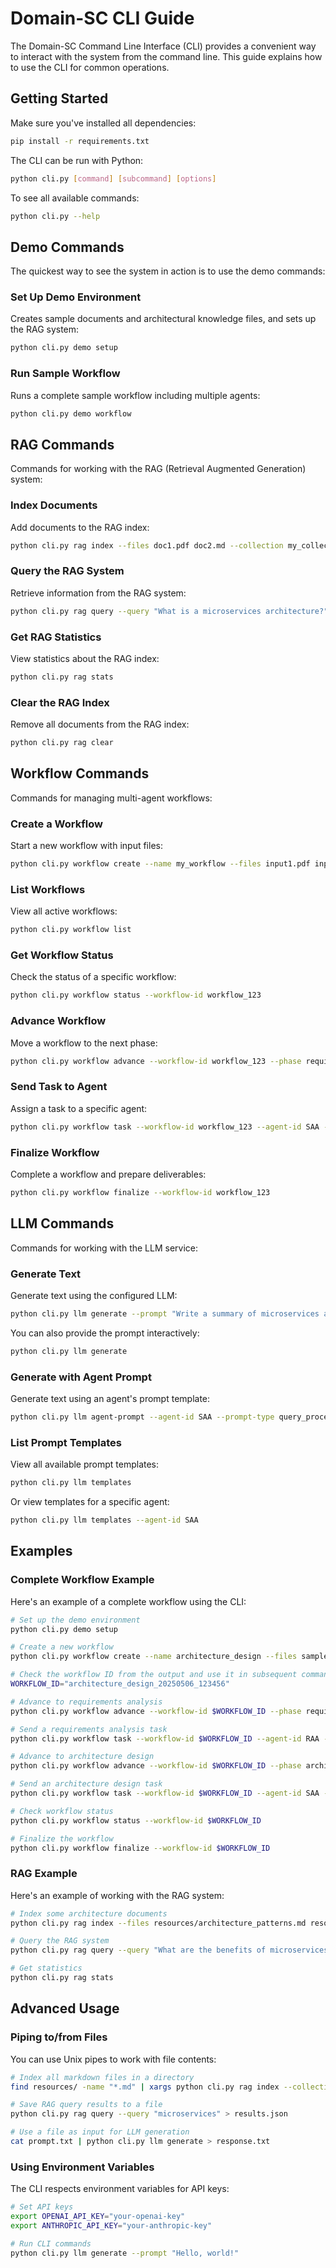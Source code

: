 # Domain-SC CLI Guide

The Domain-SC Command Line Interface (CLI) provides a convenient way to interact with the system from the command line. This guide explains how to use the CLI for common operations.

## Getting Started

Make sure you've installed all dependencies:

```bash
pip install -r requirements.txt
```

The CLI can be run with Python:

```bash
python cli.py [command] [subcommand] [options]
```

To see all available commands:

```bash
python cli.py --help
```

## Demo Commands

The quickest way to see the system in action is to use the demo commands:

### Set Up Demo Environment

Creates sample documents and architectural knowledge files, and sets up the RAG system:

```bash
python cli.py demo setup
```

### Run Sample Workflow

Runs a complete sample workflow including multiple agents:

```bash
python cli.py demo workflow
```

## RAG Commands

Commands for working with the RAG (Retrieval Augmented Generation) system:

### Index Documents

Add documents to the RAG index:

```bash
python cli.py rag index --files doc1.pdf doc2.md --collection my_collection
```

### Query the RAG System

Retrieve information from the RAG system:

```bash
python cli.py rag query --query "What is a microservices architecture?" --agent-type SAA --top-k 5
```

### Get RAG Statistics

View statistics about the RAG index:

```bash
python cli.py rag stats
```

### Clear the RAG Index

Remove all documents from the RAG index:

```bash
python cli.py rag clear
```

## Workflow Commands

Commands for managing multi-agent workflows:

### Create a Workflow

Start a new workflow with input files:

```bash
python cli.py workflow create --name my_workflow --files input1.pdf input2.md
```

### List Workflows

View all active workflows:

```bash
python cli.py workflow list
```

### Get Workflow Status

Check the status of a specific workflow:

```bash
python cli.py workflow status --workflow-id workflow_123
```

### Advance Workflow

Move a workflow to the next phase:

```bash
python cli.py workflow advance --workflow-id workflow_123 --phase requirements_analysis
```

### Send Task to Agent

Assign a task to a specific agent:

```bash
python cli.py workflow task --workflow-id workflow_123 --agent-id SAA --task-type create_architecture_document --description "Create SMAP" --input-data '{"document_type": "SMAP", "input_documents": {"requirements": "content"}}'
```

### Finalize Workflow

Complete a workflow and prepare deliverables:

```bash
python cli.py workflow finalize --workflow-id workflow_123
```

## LLM Commands

Commands for working with the LLM service:

### Generate Text

Generate text using the configured LLM:

```bash
python cli.py llm generate --prompt "Write a summary of microservices architecture" --model gpt-4 --temperature 0.7
```

You can also provide the prompt interactively:

```bash
python cli.py llm generate
```

### Generate with Agent Prompt

Generate text using an agent's prompt template:

```bash
python cli.py llm agent-prompt --agent-id SAA --prompt-type query_processing --variables '{"query": "What architecture pattern is best for a distributed system?"}'
```

### List Prompt Templates

View all available prompt templates:

```bash
python cli.py llm templates
```

Or view templates for a specific agent:

```bash
python cli.py llm templates --agent-id SAA
```

## Examples

### Complete Workflow Example

Here's an example of a complete workflow using the CLI:

```bash
# Set up the demo environment
python cli.py demo setup

# Create a new workflow
python cli.py workflow create --name architecture_design --files sample/sample_requirements.md sample/sample_technology.md

# Check the workflow ID from the output and use it in subsequent commands
WORKFLOW_ID="architecture_design_20250506_123456"

# Advance to requirements analysis
python cli.py workflow advance --workflow-id $WORKFLOW_ID --phase requirements_analysis

# Send a requirements analysis task
python cli.py workflow task --workflow-id $WORKFLOW_ID --agent-id RAA --task-type analyze_requirements --description "Analyze requirements" --input-data '{"documents": {"requirements": "sample content"}}'

# Advance to architecture design
python cli.py workflow advance --workflow-id $WORKFLOW_ID --phase architecture_design

# Send an architecture design task
python cli.py workflow task --workflow-id $WORKFLOW_ID --agent-id SAA --task-type create_architecture_document --description "Create SMAP" --input-data '{"document_type": "SMAP", "input_documents": {"requirements": "sample content"}}'

# Check workflow status
python cli.py workflow status --workflow-id $WORKFLOW_ID

# Finalize the workflow
python cli.py workflow finalize --workflow-id $WORKFLOW_ID
```

### RAG Example

Here's an example of working with the RAG system:

```bash
# Index some architecture documents
python cli.py rag index --files resources/architecture_patterns.md resources/api_design.md --collection architecture_knowledge

# Query the RAG system
python cli.py rag query --query "What are the benefits of microservices architecture?" --agent-type SAA --top-k 3

# Get statistics
python cli.py rag stats
```

## Advanced Usage

### Piping to/from Files

You can use Unix pipes to work with file contents:

```bash
# Index all markdown files in a directory
find resources/ -name "*.md" | xargs python cli.py rag index --collection docs

# Save RAG query results to a file
python cli.py rag query --query "microservices" > results.json

# Use a file as input for LLM generation
cat prompt.txt | python cli.py llm generate > response.txt
```

### Using Environment Variables

The CLI respects environment variables for API keys:

```bash
# Set API keys
export OPENAI_API_KEY="your-openai-key"
export ANTHROPIC_API_KEY="your-anthropic-key"

# Run CLI commands
python cli.py llm generate --prompt "Hello, world!"
```
